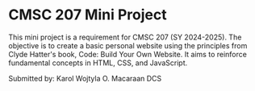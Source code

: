 # CMSC 207 Mini Project

This mini project is a requirement for CMSC 207 (SY 2024-2025). The objective is to create a basic personal website using the principles from Clyde Hatter's book, Code: Build Your Own Website. It aims to reinforce fundamental concepts in HTML, CSS, and JavaScript.

Submitted by: Karol Wojtyla O. Macaraan
DCS
